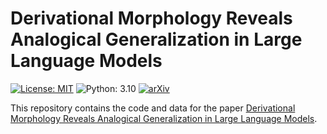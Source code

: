 # Derivational Morphology Reveals Analogical Generalization in Large Language Models

[![License: MIT](https://img.shields.io/badge/License-MIT-green.svg)](https://opensource.org/licenses/MIT)
![Python: 3.10](https://img.shields.io/badge/python-3.10-blue.svg)
[![arXiv](https://img.shields.io/badge/arXiv-2411.07990-b31b1b.svg)](https://arxiv.org/abs/2411.07990)

This repository contains the code and data for the paper [Derivational Morphology Reveals Analogical Generalization in Large Language Models](https://arxiv.org/abs/2411.07990).